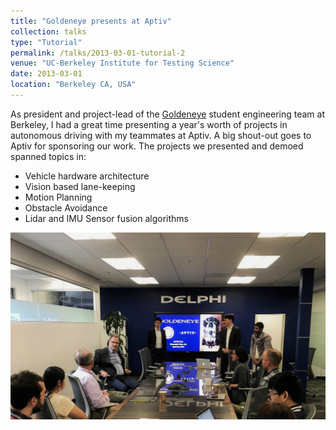 ```yaml
---
title: "Goldeneye presents at Aptiv"
collection: talks
type: "Tutorial"
permalink: /talks/2013-03-01-tutorial-2
venue: "UC-Berkeley Institute for Testing Science"
date: 2013-03-01
location: "Berkeley CA, USA"
---
```


As president and project-lead of the [Goldeneye](https://goldeneye.berkeley.edu) student engineering team at Berkeley, I had a great time presenting a year's worth of projects in autonomous driving with my teammates at Aptiv. A big shout-out goes to Aptiv for sponsoring our work. The projects we presented and demoed spanned topics in: 
* Vehicle hardware architecture
* Vision based lane-keeping
* Motion Planning
* Obstacle Avoidance 
* Lidar and IMU Sensor fusion algorithms

![presentation pic](/images/Aptiv_Presentation.jpg)
